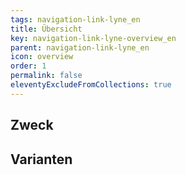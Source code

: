 ```yaml
---
tags: navigation-link-lyne_en
title: Übersicht
key: navigation-link-lyne-overview_en
parent: navigation-link-lyne_en
icon: overview
order: 1
permalink: false
eleventyExcludeFromCollections: true
---
```


## Zweck

## Varianten


